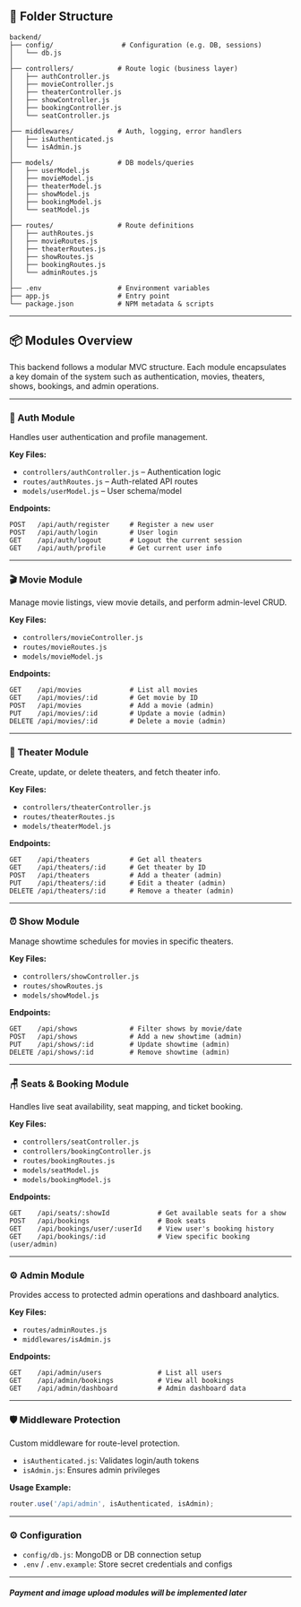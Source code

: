 ## 📁 Folder Structure

```
backend/
├── config/                 # Configuration (e.g. DB, sessions)
│   └── db.js
│
├── controllers/           # Route logic (business layer)
│   ├── authController.js
│   ├── movieController.js
│   ├── theaterController.js
│   ├── showController.js
│   ├── bookingController.js
│   └── seatController.js
│
├── middlewares/           # Auth, logging, error handlers
│   ├── isAuthenticated.js
│   └── isAdmin.js
│
├── models/                # DB models/queries
│   ├── userModel.js
│   ├── movieModel.js
│   ├── theaterModel.js
│   ├── showModel.js
│   ├── bookingModel.js
│   └── seatModel.js
│
├── routes/                # Route definitions
│   ├── authRoutes.js
│   ├── movieRoutes.js
│   ├── theaterRoutes.js
│   ├── showRoutes.js
│   ├── bookingRoutes.js
│   └── adminRoutes.js
│
├── .env                   # Environment variables
├── app.js                 # Entry point
└── package.json           # NPM metadata & scripts
```
---

## 📦 Modules Overview

This backend follows a modular MVC structure. Each module encapsulates a key domain of the system such as authentication, movies, theaters, shows, bookings, and admin operations.

---

### 🔐 Auth Module

Handles user authentication and profile management.

**Key Files:**
- `controllers/authController.js` – Authentication logic
- `routes/authRoutes.js` – Auth-related API routes
- `models/userModel.js` – User schema/model

**Endpoints:**
```
POST   /api/auth/register     # Register a new user
POST   /api/auth/login        # User login
GET    /api/auth/logout       # Logout the current session
GET    /api/auth/profile      # Get current user info
```

---

### 🎬 Movie Module

Manage movie listings, view movie details, and perform admin-level CRUD.

**Key Files:**
- `controllers/movieController.js`
- `routes/movieRoutes.js`
- `models/movieModel.js`

**Endpoints:**
```
GET    /api/movies            # List all movies
GET    /api/movies/:id        # Get movie by ID
POST   /api/movies            # Add a movie (admin)
PUT    /api/movies/:id        # Update a movie (admin)
DELETE /api/movies/:id        # Delete a movie (admin)
```

---

### 🏢 Theater Module

Create, update, or delete theaters, and fetch theater info.

**Key Files:**
- `controllers/theaterController.js`
- `routes/theaterRoutes.js`
- `models/theaterModel.js`

**Endpoints:**
```
GET    /api/theaters          # Get all theaters
GET    /api/theaters/:id      # Get theater by ID
POST   /api/theaters          # Add a theater (admin)
PUT    /api/theaters/:id      # Edit a theater (admin)
DELETE /api/theaters/:id      # Remove a theater (admin)
```

---

### ⏰ Show Module

Manage showtime schedules for movies in specific theaters.

**Key Files:**
- `controllers/showController.js`
- `routes/showRoutes.js`
- `models/showModel.js`

**Endpoints:**
```
GET    /api/shows             # Filter shows by movie/date
POST   /api/shows             # Add a new showtime (admin)
PUT    /api/shows/:id         # Update showtime (admin)
DELETE /api/shows/:id         # Remove showtime (admin)
```

---

### 🪑 Seats & Booking Module

Handles live seat availability, seat mapping, and ticket booking.

**Key Files:**
- `controllers/seatController.js`
- `controllers/bookingController.js`
- `routes/bookingRoutes.js`
- `models/seatModel.js`
- `models/bookingModel.js`

**Endpoints:**
```
GET    /api/seats/:showId            # Get available seats for a show
POST   /api/bookings                 # Book seats
GET    /api/bookings/user/:userId    # View user's booking history
GET    /api/bookings/:id             # View specific booking (user/admin)
```

---

### ⚙️ Admin Module

Provides access to protected admin operations and dashboard analytics.

**Key Files:**
- `routes/adminRoutes.js`
- `middlewares/isAdmin.js`

**Endpoints:**
```
GET    /api/admin/users              # List all users
GET    /api/admin/bookings           # View all bookings
GET    /api/admin/dashboard          # Admin dashboard data
```
---

### 🛡️ Middleware Protection

Custom middleware for route-level protection.

- `isAuthenticated.js`: Validates login/auth tokens
- `isAdmin.js`: Ensures admin privileges

**Usage Example:**
```js
router.use('/api/admin', isAuthenticated, isAdmin);
```

---

### ⚙️ Configuration

- `config/db.js`: MongoDB or DB connection setup
- `.env` / `.env.example`: Store secret credentials and configs

---
 #### *Payment and image upload modules will be implemented later*
